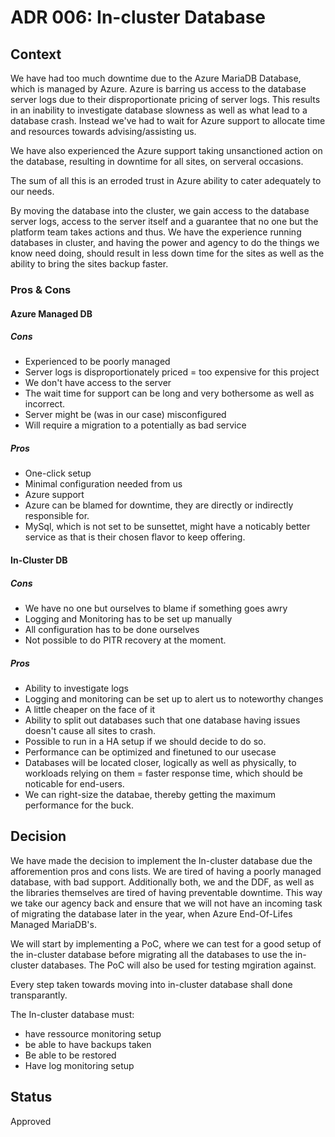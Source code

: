 # ADR 006: In-cluster Database

## Context

We have had too much downtime due to the Azure MariaDB Database, which is
managed by Azure. Azure is barring us access to the database server logs due
to their disproportionate pricing of server logs. This results in an inability
to investigate database slowness as well as what lead to a database crash.
Instead we've had to wait for Azure support to allocate time and resources
towards advising/assisting us.

We have also experienced the Azure support taking unsanctioned action on the
database, resulting in downtime for all sites, on serveral occasions.

The sum of all this is an erroded trust in Azure ability to cater adequately
to our needs.

By moving the database into the cluster, we gain access to the database server
logs, access to the server itself and a guarantee that no one but the platform
team takes actions and thus.
We have the experience running databases in cluster, and having the power and
agency to do the things we know need doing, should result in less down time for
the sites as well as the ability to bring the sites backup faster.

### Pros & Cons

#### Azure Managed DB

##### Cons

- Experienced to be poorly managed
- Server logs is disproportionately priced = too expensive for this project
- We don't have access to the server
- The wait time for support can be long and very bothersome as well as
incorrect.
- Server might be (was in our case) misconfigured
- Will require a migration to a potentially as bad service

##### Pros

- One-click setup
- Minimal configuration needed from us
- Azure support
- Azure can be blamed for downtime, they are directly or indirectly responsible
for.
- MySql, which is not set to be sunsettet, might have a noticably better service
as that is their chosen flavor to keep offering.

#### In-Cluster DB

##### Cons

- We have no one but ourselves to blame if something goes awry
- Logging and Monitoring has to be set up manually
- All configuration has to be done ourselves
- Not possible to do PITR recovery at the moment.

##### Pros

- Ability to investigate logs
- Logging and monitoring can be set up to alert us to noteworthy changes
- A little cheaper on the face of it
- Ability to split out databases such that one database having issues doesn't
cause all sites to crash.
- Possible to run in a HA setup if we should decide to do so.
- Performance can be optimized and finetuned to our usecase
- Databases will be located closer, logically as well as physically, to
workloads relying on them = faster response time, which should be noticable for
end-users.
- We can right-size the databae, thereby getting the maximum performance for the
buck.

## Decision

We have made the decision to implement the In-cluster database due the
afforemention pros and cons lists.
We are tired of having a poorly managed database, with bad support.
Additionally both, we and the DDF, as well as the libraries themselves are
tired of having preventable downtime.
This way we take our agency back and ensure that we will not have an incoming
task of migrating the database later in the year, when Azure End-Of-Lifes
Managed MariaDB's.

We will start by implementing a PoC, where we can test for a good setup of the in-cluster
database before migrating all the databases to use the in-cluster databases.
The PoC will also be used for testing mgiration against.

Every step taken towards moving into in-cluster database shall done
transparantly.

The In-cluster database must:

- have ressource monitoring setup
- be able to have backups taken
- Be able to be restored
- Have log monitoring setup

## Status

Approved
